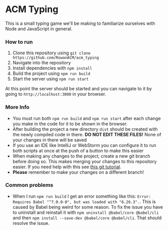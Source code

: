 # ACM Typing

This is a small typing game we'll be making to familiarize ourselves with Node and JavaScript in general.

### How to run
1. Clone this repository using `git clone https://github.com/RowanACM/acm_typing`
1. Navigate into the repository
1. Install dependencies with `npm install`
1. Build the project using `npm run build`
1. Start the server using `npm run start`

At this point the server should be started and you can navigate to it by going to `http://localhost:3000` in your
browser.

### More Info
* You must run both `npm run build` and `npm run start` after each change you make in the code for it to be shown in the
browser.
* After building the project a new directory `dist` should be created with the newly compiled code in there. **DO NOT
EDIT THESE FILES!** None of your changes in there will be saved
* If you use an IDE like IntelliJ or WebStorm you can configure it to run both scripts at once at the push of a button
to make this easier
* When making any changes to the project, create a new git branch before doing so. This makes merging your changes to
this repository easier. If you need help with this see 
[this git tutorial](https://www.atlassian.com/git/tutorials/using-branches).
* **Please** remember to make your changes on a different branch!

### Common problems
* When I run `npm run build` I get an error something like this:
`Error: Requires Babel "^7.0.0-0", but was loaded with "6.26.3".`. This is caused by Babel being weird for some reason.
To fix the issue you have to uninstall and reinstall it with `npm uninstall @babel/core @babel/cli` and then
`npm install --save-dev @babel/core @babel/cli`. That should resolve the issue.